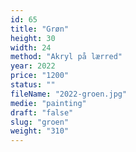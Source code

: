 ```yaml
---
id: 65
title: "Grøn"
height: 30
width: 24
method: "Akryl på lærred"
year: 2022
price: "1200"
status: ""
fileName: "2022-groen.jpg"
medie: "painting"
draft: "false"
slug: "groen"
weight: "310"
---
```

